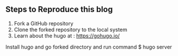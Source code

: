 ## Steps to Reproduce this blog

1) Fork a GitHub repository
2) Clone the forked repository to the local system
3) Learn about the hugo at : https://gohugo.io/

Install hugo and go forked directory and run command
    $ hugo server
